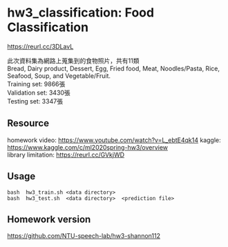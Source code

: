 # hw3_classification: Food Classification

https://reurl.cc/3DLavL  

此次資料集為網路上蒐集到的食物照片，共有11類  
Bread, Dairy product, Dessert, Egg, Fried food, Meat, Noodles/Pasta, Rice, Seafood, Soup, and Vegetable/Fruit.  
Training set: 9866張  
Validation set: 3430張  
Testing set: 3347張  

## Resource
homework video: https://www.youtube.com/watch?v=L_ebtE4qk14
kaggle: https://www.kaggle.com/c/ml2020spring-hw3/overview  
library limitation: https://reurl.cc/GVkjWD  

## Usage
```
bash  hw3_train.sh <data directory>
bash  hw3_test.sh  <data directory>  <prediction file>
```

## Homework version
https://github.com/NTU-speech-lab/hw3-shannon112
